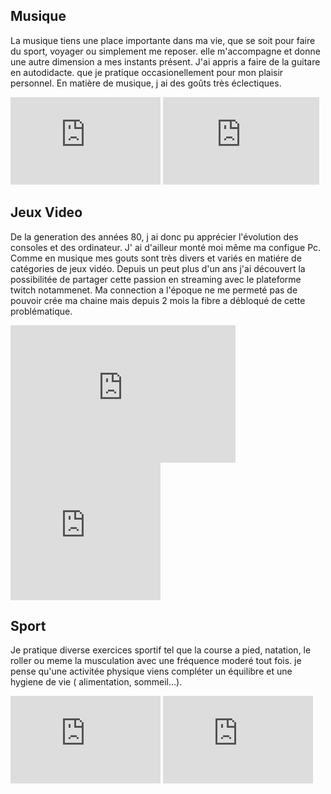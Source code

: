 <h2> Musique </h2>
  <p>
    La musique tiens une place importante dans ma vie, que se soit pour faire du sport, voyager ou simplement me reposer. elle m'accompagne et donne une autre dimension a mes instants présent.
    J'ai appris a faire de la guitare en autodidacte. que je pratique occasionellement pour mon plaisir personnel.
    En matière de musique, j ai des goûts très éclectiques.  
  </p>
  
  <p>
   <iframe src="https://giphy.com/embed/5uwJgbiK6GxOg" width="240" height="140" frameBorder="0" class="giphy-embed" allowFullScreen></iframe>
   <iframe src="https://giphy.com/embed/XVAq5DLZwx2yA" width="250" height="140" frameBorder="0" class="giphy-embed" allowFullScreen></iframe>
  </p>

<h2> Jeux Video </h2>
  <p>
    De la generation des années 80, j ai donc pu apprécier l'évolution des consoles et des ordinateur. J' ai d'ailleur monté moi même ma configue Pc. Comme en musique mes gouts sont très divers et variés en matiére de catégories de jeux vidéo. Depuis un peut plus d'un ans j'ai découvert la possibilitée de partager cette passion en streaming avec le plateforme twitch notammenet. Ma connection a l'époque ne me permeté pas de pouvoir crée ma chaine mais depuis 2 mois la fibre a débloqué de cette problématique. 

  </p>

  <p>
    <iframe src="https://giphy.com/embed/Pxq1RCRLGGWqs" width="360" height="220" frameBorder="0" class="giphy-embed" allowFullScreen></iframe>
    <iframe src="https://giphy.com/embed/3oEdv21Ej0IL8vjRcI" width="240" height="220" frameBorder="0" class="giphy-embed" allowFullScreen></iframe>
  </p>
<h2> Sport </h2>
  <p>
    Je pratique diverse exercices sportif tel que la course a pied, natation, le roller ou meme la musculation avec une fréquence moderé tout fois. je pense qu'une activitée physique viens compléter un équilibre et une hygiene de vie ( alimentation, sommeil...).
  </p>
  <p>
    <iframe src="https://giphy.com/embed/Y0CSq47jvUiFW" width="240" height="140" frameBorder="0" class="giphy-embed" allowFullScreen></iframe>
    <iframe src="https://giphy.com/embed/htFUXJH5vjgIw" width="240" height="140" frameBorder="0" class="giphy-embed" allowFullScreen></iframe>
      
  </p>





